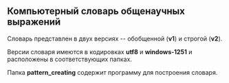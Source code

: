 ## Компьютерный словарь общенаучных выражений ##

Словарь представлен в двух версиях -- обобщенной (**v1**) и строгой (**v2**).

Версии словаря имеются в кодировках **utf8** и **windows-1251** и расположены в соответствующих папках.

Папка **pattern_creating** содержит программу для построения словаря.
